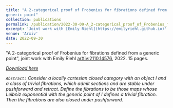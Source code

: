```yaml
---
title: "A 2-categorical proof of Frobenius for fibrations defined from a
generic point"
collection: publications
permalink: /publication/2022-30-09-A_2-categorical_proof_of_Frobenius_for_fibrations_defined_from_a_generic_point
excerpt: 'Joint work with [Emily Riehl](https://emilyriehl.github.io)'
venue: 'Arxiv'
date: 2022-09-30
---
```

<!-- include it up there if you have it
citation: 'Your Name, You. (2009). &quot;Paper Title Number 1.&quot; <i>Journal 1</i>. 1(1).'
-->



&quot;A 2-categorical proof of Frobenius for fibrations defined from a
generic point&quot;, joint work with Emily Riehl
[arXiv:2110.14576](https://arxiv.org/abs/2210.00078), 2022. 15 pages.

<i class="fa fa-file-pdf-o" aria-hidden="true"> [Download here](https://arxiv.org/pdf/2210.00078.pdf) 

`Abstract:` Consider a locally cartesian closed category with an object I and a class of trivial fibrations, which admit sections and are stable under pushforward and retract. Define the fibrations to be those maps whose Leibniz exponential with the generic point of I defines a trivial fibration. Then the fibrations are also closed under pushforward.




